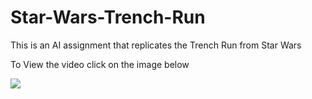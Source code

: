 # Star-Wars-Trench-Run
This is an AI assignment that replicates the Trench Run from Star Wars

To View the video click on the image below

[![](http://img.youtube.com/vi/SVBTimHGNBc/0.jpg)](http://www.youtube.com/watch?v=SVBTimHGNBc "Star Wars Trench Run")
